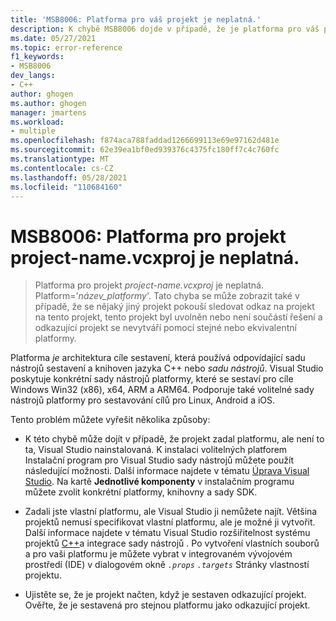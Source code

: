 ```yaml
---
title: 'MSB8006: Platforma pro váš projekt je neplatná.'
description: K chybě MSB8006 dojde v případě, že je platforma pro váš projekt neplatná.
ms.date: 05/27/2021
ms.topic: error-reference
f1_keywords:
- MSB8006
dev_langs:
- C++
author: ghogen
ms.author: ghogen
manager: jmartens
ms.workload:
- multiple
ms.openlocfilehash: f874aca788faddad1266699113e69e97162d481e
ms.sourcegitcommit: 62e39ea1bf0ed939376c4375fc180ff7c4c760fc
ms.translationtype: MT
ms.contentlocale: cs-CZ
ms.lasthandoff: 05/28/2021
ms.locfileid: "110684160"
---
```

# <a name="msb8006-the-platform-for-project-project-namevcxproj-is-invalid"></a>MSB8006: Platforma pro projekt project-name.vcxproj je neplatná.

> Platforma pro projekt *project-name.vcxproj* je neplatná.  Platform='*název_platformy*'. Tato chyba se může zobrazit také v případě, že se nějaký jiný projekt pokouší sledovat odkaz na projekt na tento projekt, tento projekt byl uvolněn nebo není součástí řešení a odkazující projekt se nevytváří pomocí stejné nebo ekvivalentní platformy.

Platforma *je* architektura cíle sestavení, která používá odpovídající sadu nástrojů sestavení a knihoven jazyka C++ nebo *sadu nástrojů*. Visual Studio poskytuje konkrétní sady nástrojů platformy, které se sestaví pro cíle Windows Win32 (x86), x64, ARM a ARM64. Podporuje také volitelné sady nástrojů platformy pro sestavování cílů pro Linux, Android a iOS.

Tento problém můžete vyřešit několika způsoby:

- K této chybě může dojít v případě, že projekt zadal platformu, ale není to ta, Visual Studio nainstalovaná. K instalaci volitelných platforem Instalační program pro Visual Studio sady nástrojů můžete použít následující možnosti. Další informace najdete v tématu [Úprava Visual Studio](../../install/modify-visual-studio.md). Na kartě **Jednotlivé komponenty** v instalačním programu můžete zvolit konkrétní platformy, knihovny a sady SDK.

- Zadali jste vlastní platformu, ale Visual Studio ji nemůžete najít. Většina projektů nemusí specifikovat vlastní platformu, ale je možné ji vytvořit. Další informace najdete v tématu Visual Studio rozšiřitelnost systému projektů [C++](../../extensibility/visual-cpp-project-extensibility.md)a integrace sady nástrojů . Po vytvoření vlastních souborů a pro vaši platformu je můžete vybrat v integrovaném vývojovém prostředí (IDE) v dialogovém okně *`.props`* *`.targets`* Stránky vlastností projektu. 

- Ujistěte se, že je projekt načten, když je sestaven odkazující projekt. Ověřte, že je sestavená pro stejnou platformu jako odkazující projekt.
